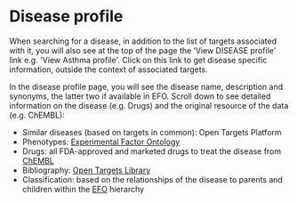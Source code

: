 # Disease profile

When searching for a disease, in addition to the list of targets associated with it, you will also see at the top of the page the ‘View DISEASE profile’ link e.g. 'View Asthma profile'. Click on this link to get disease specific information, outside the context of associated targets.

In the disease profile page, you will see the disease name, description and synonyms, the latter two if available in EFO. Scroll down to see detailed information on the disease \(e.g. Drugs\) and the original resource of the data \(e.g. ChEMBL\):

* Similar diseases \(based on targets in common\): Open Targets Platform
* Phenotypes: [Experimental Factor Ontology](http://www.ebi.ac.uk/efo/)
* Drugs: all FDA-approved and marketed drugs to treat the disease from [ChEMBL](https://www.ebi.ac.uk/chembl/)
* Bibliography: [Open Targets Library](https://github.com/opentargets/docs.targetvalidation.org/tree/593d0069107d9cccb589f9343403b18425a9e30f/library.opentargets.io)
* Classification: based on the relationships of the disease to parents and children within the [EFO](https://www.ebi.ac.uk/efo/) hierarchy

